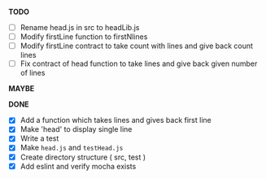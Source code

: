 **TODO**

- [ ] Rename head.js in src to headLib.js
- [ ] Modify firstLine function to firstNlines 
- [ ] Modify firstLine contract to take count with lines and give back count lines
- [ ] Fix contract of head function to take lines and give back given number of 
lines

**MAYBE**


**DONE**

- [x] Add a function which takes lines and gives back first line
- [x] Make 'head' to display single line
- [x] Write a test
- [x] Make `head.js` and `testHead.js` 
- [x] Create directory structure ( src, test )
- [x] Add eslint and verify mocha exists